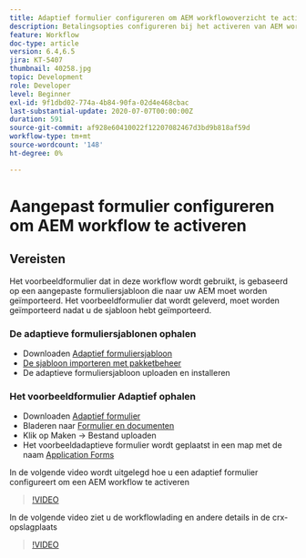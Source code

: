 ```yaml
---
title: Adaptief formulier configureren om AEM workflowoverzicht te activeren
description: Betalingsopties configureren bij het activeren van AEM workflow bij het verzenden van formulieren
feature: Workflow
doc-type: article
version: 6.4,6.5
jira: KT-5407
thumbnail: 40258.jpg
topic: Development
role: Developer
level: Beginner
exl-id: 9f1dbd02-774a-4b84-90fa-02d4e468cbac
last-substantial-update: 2020-07-07T00:00:00Z
duration: 591
source-git-commit: af928e60410022f12207082467d3bd9b818af59d
workflow-type: tm+mt
source-wordcount: '148'
ht-degree: 0%

---
```


# Aangepast formulier configureren om AEM workflow te activeren

## Vereisten

Het voorbeeldformulier dat in deze workflow wordt gebruikt, is gebaseerd op een aangepaste formuliersjabloon die naar uw AEM moet worden geïmporteerd. Het voorbeeldformulier dat wordt geleverd, moet worden geïmporteerd nadat u de sjabloon hebt geïmporteerd.

### De adaptieve formuliersjablonen ophalen

* Downloaden [Adaptief formuliersjabloon](assets/af-form-template.zip)
* [De sjabloon importeren met pakketbeheer](http://localhost:4502/crx/packmgr/index.jsp)
* De adaptieve formuliersjabloon uploaden en installeren

### Het voorbeeldformulier Adaptief ophalen

* Downloaden [Adaptief formulier](assets/peak-application-form.zip)
* Bladeren naar [Formulier en documenten](http://localhost:4502/aem/forms.html/content/dam/formsanddocuments)
* Klik op Maken -> Bestand uploaden
* Het voorbeeldadaptieve formulier wordt geplaatst in een map met de naam [Application Forms](http://localhost:4502/aem/forms.html/content/dam/formsanddocuments/applicationforms)

In de volgende video wordt uitgelegd hoe u een adaptief formulier configureert om een AEM workflow te activeren
>[!VIDEO](https://video.tv.adobe.com/v/40258?quality=12&learn=on)

In de volgende video ziet u de workflowlading en andere details in de crx-opslagplaats

>[!VIDEO](https://video.tv.adobe.com/v/40259?quality=12&learn=on)
